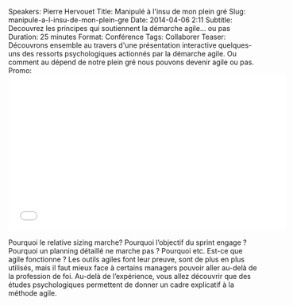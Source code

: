 Speakers: Pierre Hervouet
Title: Manipulé à l'insu de mon plein gré
Slug: manipule-a-l-insu-de-mon-plein-gre
Date: 2014-04-06 2:11
Subtitle: Decouvrez les principes qui soutiennent la démarche agile... ou pas
Duration: 25 minutes
Format: Conférence
Tags: Collaborer
Teaser: Découvrons ensemble au travers d'une présentation interactive quelques-uns des ressorts psychologiques actionnés par la démarche agile. Ou comment au dépend de notre plein gré nous pouvons devenir agile ou pas.
Promo: <iframe width="560" height="315" src="//www.youtube.com/embed/JNNxdxv49hk?rel=0" frameborder="0" allowfullscreen></iframe>


Pourquoi le relative sizing marche? 
Pourquoi l’objectif du sprint engage ? 
Pourquoi un planning détaillé ne marche pas ? 
Pourquoi etc. 
Est-ce que agile fonctionne ? 
Les outils agiles font leur preuve, sont de plus en plus utilisés, mais il faut mieux face à certains managers pouvoir aller au-delà de la profession de foi. 
Au-delà de l’expérience, vous allez découvrir que des études psychologiques permettent de donner un cadre explicatif à la méthode agile. 
